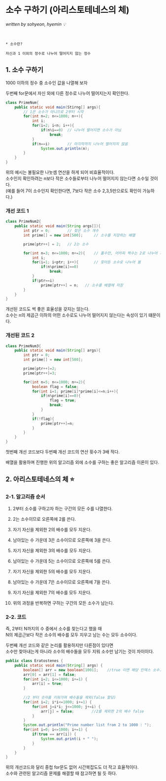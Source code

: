 # 소수 구하기 (아리스토테네스의 체)
*written by sohyeon, hyemin 💡*

<br>

    * 소수란?
    
    자신과 1 이외의 정수로 나누어 떨어지지 않는 정수

## 1. 소수 구하기

1000 이하의 정수 중 소수인 값을 나열해 보자

두번째 for문에서 자신 외에 다른 정수로 나누어 떨어지는지 확인한다.

```Java
class PrimeNum{
    public static void main(Stirng[] args){
        // 1은 소수가 아니므로 2부터 시작
        for(int n=2; n<=1000; n++){
            int i;
            for(i=2; i<n; i++){
                if(n%i==0)  // 나누어 떨어지면 소수가 아님
                    break;
            }
            if(n==i)        // 마지막까지 나누어 떨어지지 않음
                System.out.println(n);
        }
    }
}
```

위의 예시는 불필요한 나눗셈 연산을 하게 되어 비효율적이다.  
소수인지 확인하려는 n보다 작은 소수들로부터 나누어 떨어지지 않는다면 소수일 것이다.  
(예를 들어 7이 소수인지 확인한다면, 7보다 작은 소수 2,3,5만으로도 확인이 가능하다.)  

### 개선 코드 1

```Java
class PrimeNum2{
    public static void main(String args[]){
        int ptr = 0;        // 찾은 소수 개수
        int prime[] = new int[500];     // 소수를 저장하는 배열

        prime[ptr++] = 2;   // 2는 소수

        for(int n=3; n<=1000; n+=2){    // 홀수만, 어차피 짝수는 2로 나누어 지기 때문에 소수가 아님
            int i;
            for(i=1; i<ptr; i++){       // 찾아둔 소수로 나누어 봄
                if(n%prime[i]==0)
                    break;
            }
            if(ptr==i)
                prime[ptr++] = n;   // 소수를 배열에 저장
        }
    }
}
```

개선된 코드도 썩 좋은 효율성을 갖지는 않는다.  
소수는 n의 제곱근 이하의 어떤 소수로도 나누어 떨어지지 않는다는 속성이 있기 떄문이다.  

### 개선된 코드 2

```Java
class PrimeNum3{
    public static void main(String[] args){
        int ptr = 0;
        int prime[] = new int[500];

        prime[ptr++]=2;
        prime[ptr++]=3;

        for(int n=5; n<=1000; n+=2){
            boolean flag = false;
            for(int i=1; prime[i]*prime[i]<=n;i++){
                if(n%prime[i]==0){
                    flag = true;
                    break;
                }
            }
            if(!flag){
                prime[ptr++]=n;
            }
        }
    }
}
```

첫번째 개선 코드보다 두번째 개선 코드의 연산 횟수가 3배 적다.

배열을 활용하며 진행한 위의 알고리즘 외에 소수를 구하는 좋은 알고리즘 이론이 있다.  

## **2. 아리스토테네스의 체 ⭐**

### 2-1. 알고리즘 순서

1. 2부터 소수를 구하고자 하는 구간의 모든 수를 나열한다.

2. 2는 소수이므로 오른쪽에 2를 쓴다.

3. 자기 자신을 제외한 2의 배수를 모두 지운다.

4. 남아있는 수 가운데 3은 소수이므로 오른쪽에 3을 쓴다.

5. 자기 자신을 제외한 3의 배수를 모두 지운다.

6. 남아있는 수 가운데 5는 소수이므로 오른쪽에 5를 쓴다.

7. 자기 자신을 제외한 5의 배수를 모두 지운다.

8. 남아있는 수 가운데 7은 소수이므로 오른쪽에 7을 쓴다.

9. 자기 자신을 제외한 7의 배수를 모두 지운다.

10. 위의 과정을 반복하면 구하는 구간의 모든 소수가 남는다.

### 2-2. 코드

즉, 2부터 N까지의 수 중에서 소수를 찾는다고 했을 때  
N의 제곱근보다 작은 소수의 배수를 모두 지우고 남는 수는 모두 소수이다.   

두번째 개선 코드와 같은 논리를 활용하지만 다른점이 있다면  
소수만 찾아내는게 아니라 소수의 배수들을 모두 지워 소수만 남기는 것이 차이이다.  

```Java
public class Eratostenes {
    public static void main(String[] args) {
        boolean[] arr = new boolean[1001];    //true 이면 해당 인덱스 소수.
        arr[0] = arr[1] = false;
        for(int i=2; i<=1000; i+=1) {
            arr[i] = true;
        }
 
        //2 부터 숫자를 키워가며 배수들을 제외(false 할당)
        for(int i=2; i*i<=1000; i+=1) {
            for(int j=i*i; j<=1000; j+=i) {
                arr[j] = false;        //2를 제외한 2의 배수 false
            }
        }
        System.out.println("Prime number list from 2 to 1000 : ");
        for(int i=0; i<=1000; i+=1) {
            if(true == arr[i]) {
                System.out.print(i + " ");
            }
        }
    }
}
```

위의 개선코드와 달리 중첩 for문도 없어 시간복잡도도 더 작고 효율적이다.  
소수와 관련된 알고리즘 문제를 해결할 때 참고하면 될 듯 하다.
